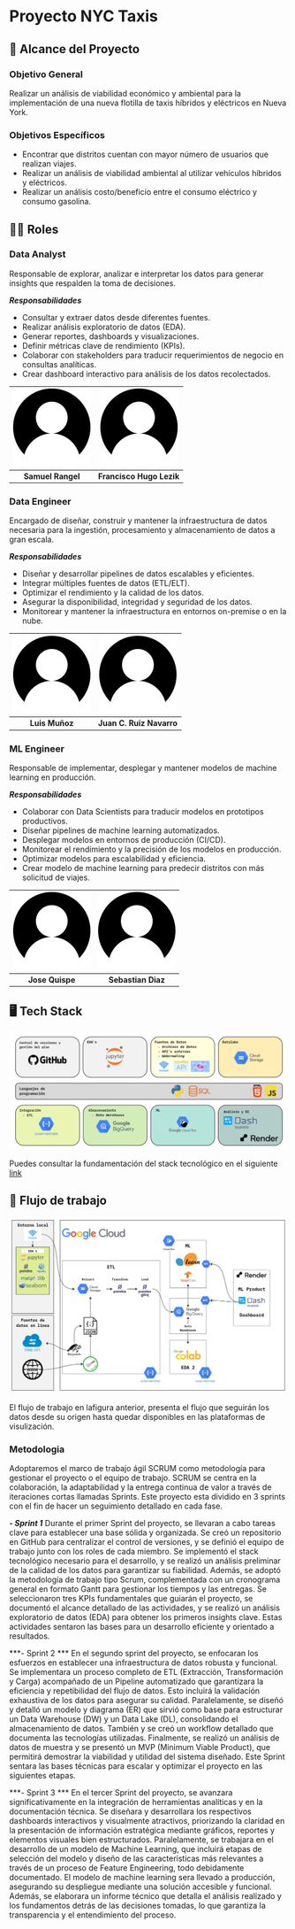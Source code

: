 # Proyecto NYC Taxis

## 📜 Alcance del Proyecto

### Objetivo General

Realizar un análisis de viabilidad económico y ambiental para la implementación de una nueva flotilla de taxis híbridos y eléctricos en Nueva York.

### Objetivos Específicos

- Encontrar que distritos cuentan con mayor número de usuarios que realizan viajes.
- Realizar un análisis de viabilidad ambiental al utilizar vehículos híbridos y eléctricos.
- Realizar un análisis costo/beneficio entre el consumo eléctrico y consumo gasolina.

## 👨‍🔬 Roles

### Data Analyst

Responsable de explorar, analizar e interpretar los datos para generar insights que respalden la toma de decisiones.

**_Responsabilidades_**

- Consultar y extraer datos desde diferentes fuentes.
- Realizar análisis exploratorio de datos (EDA).
- Generar reportes, dashboards y visualizaciones.
- Definir métricas clave de rendimiento (KPIs).
- Colaborar con stakeholders para traducir requerimientos de negocio en consultas analíticas.
- Crear dashboard interactivo para análisis de los datos recolectados.

| ![Imagen usuario](assets/img/user-image.png) | ![Imagen usuario](assets/img/user-image.png) |
| :------------------------------------------: | :------------------------------------------: |
|              **Samuel Rangel**               |           **Francisco Hugo Lezik**           |

### Data Engineer

Encargado de diseñar, construir y mantener la infraestructura de datos necesaria para la ingestión, procesamiento y almacenamiento de datos a gran escala.

**_Responsabilidades_**

- Diseñar y desarrollar pipelines de datos escalables y eficientes.
- Integrar múltiples fuentes de datos (ETL/ELT).
- Optimizar el rendimiento y la calidad de los datos.
- Asegurar la disponibilidad, integridad y seguridad de los datos.
- Monitorear y mantener la infraestructura en entornos on-premise o en la nube.

| ![Imagen usuario](assets/img/user-image.png) | ![Imagen usuario](assets/img/user-image.png) |
| :------------------------------------------: | :------------------------------------------: |
|                **Luis Muñoz**                |           **Juan C. Ruiz Navarro**           |

### ML Engineer

Responsable de implementar, desplegar y mantener modelos de machine learning en producción.

**_Responsabilidades_**

- Colaborar con Data Scientists para traducir modelos en prototipos productivos.
- Diseñar pipelines de machine learning automatizados.
- Desplegar modelos en entornos de producción (CI/CD).
- Monitorear el rendimiento y la precisión de los modelos en producción.
- Optimizar modelos para escalabilidad y eficiencia.
- Crear modelo de machine learning para predecir distritos con más solicitud de viajes.

| ![Imagen usuario](assets/img/user-image.png) | ![Imagen usuario](assets/img/user-image.png) |
| :------------------------------------------: | :------------------------------------------: |
|               **Jose Quispe**                |              **Sebastian Diaz**              |

## 🖥️ Tech Stack

![Tech Stack](/assets/img/nyc_taxi_tech_stack.jpg)

Puedes consultar la fundamentación del stack tecnológico en el siguiente [link](/TECH-STACK/README.md)

## 📄 Flujo de trabajo

![Flujo de trabajo](/assets/img/nyc_taxi_data_flow.jpg)

El flujo de trabajo en lafigura anterior, presenta el flujo que seguirán los datos desde su origen hasta quedar disponibles en las plataformas de visulización.

### Metodologia 
Adoptaremos el marco de trabajo ágil SCRUM como metodología para gestionar el proyecto o el equipo de trabajo. SCRUM se centra en la colaboración, la adaptabilidad y la entrega continua de valor a través de iteraciones cortas llamadas Sprints. Este proyecto esta dividido en 3 sprints con el fin de hacer un seguimiento detallado en cada fase.

***- Sprint 1***
Durante el primer Sprint del proyecto, se llevaran a cabo tareas clave para establecer una base sólida y organizada. Se creó un repositorio en GitHub para centralizar el control de versiones, y se definió el equipo de trabajo junto con los roles de cada miembro. Se implementó el stack tecnológico necesario para el desarrollo, y se realizó un análisis preliminar de la calidad de los datos para garantizar su fiabilidad. Además, se adoptó la metodología de trabajo tipo Scrum, complementada con un cronograma general en formato Gantt para gestionar los tiempos y las entregas. Se seleccionaron tres KPIs fundamentales que guiarán el proyecto, se documentó el alcance detallado de las actividades, y se realizó un análisis exploratorio de datos (EDA) para obtener los primeros insights clave. Estas actividades sentaron las bases para un desarrollo eficiente y orientado a resultados.

***- Sprint 2 ***
En el segundo sprint del proyecto, se enfocaran los esfuerzos en establecer una infraestructura de datos robusta y funcional. Se implementara un proceso completo de ETL (Extracción, Transformación y Carga) acompañado de un Pipeline automatizado que garantizara la eficiencia y repetibilidad del flujo de datos. Esto incluirá la validación exhaustiva de los datos para asegurar su calidad. Paralelamente, se diseñó y detalló un modelo y diagrama (ER) que sirvió como base para estructurar un Data Warehouse (DW) y un Data Lake (DL), consolidando el almacenamiento de datos. También y se creó un workflow detallado que documenta las tecnologías utilizadas. Finalmente, se realizó un análisis de datos de muestra y se presentó un MVP (Minimum Viable Product), que permitirá demostrar la viabilidad y utilidad del sistema diseñado. Este Sprint sentara las bases técnicas para escalar y optimizar el proyecto en las siguientes etapas.

***- Sprint 3 ***
En el tercer Sprint del proyecto, se avanzara significativamente en la integración de herramientas analíticas y en la documentación técnica. Se diseñara y desarrollara los respectivos dashboards interactivos y visualmente atractivos, priorizando la claridad en la presentación de información estratégica mediante gráficos, reportes y elementos visuales bien estructurados. Paralelamente, se trabajara en el desarrollo de un modelo de Machine Learning, que incluirá etapas de selección del modelo y diseño de las características más relevantes a través de un proceso de Feature Engineering, todo debidamente documentado. El modelo de machine learning sera llevado a producción, asegurando su despliegue mediante una solución accesible y funcional. Además, se elaborara un informe técnico que detalla el análisis realizado y los fundamentos detrás de las decisiones tomadas, lo que garantiza la transparencia y el entendimiento del proceso.